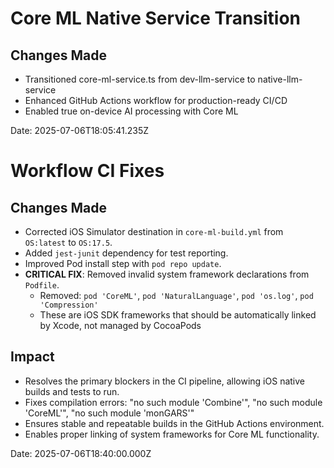 # Core ML Native Service Transition

## Changes Made
- Transitioned core-ml-service.ts from dev-llm-service to native-llm-service
- Enhanced GitHub Actions workflow for production-ready CI/CD
- Enabled true on-device AI processing with Core ML

Date: 2025-07-06T18:05:41.235Z

# Workflow CI Fixes

## Changes Made
- Corrected iOS Simulator destination in `core-ml-build.yml` from `OS:latest` to `OS:17.5`.
- Added `jest-junit` dependency for test reporting.
- Improved Pod install step with `pod repo update`.
- **CRITICAL FIX**: Removed invalid system framework declarations from `Podfile`.
  - Removed: `pod 'CoreML'`, `pod 'NaturalLanguage'`, `pod 'os.log'`, `pod 'Compression'`
  - These are iOS SDK frameworks that should be automatically linked by Xcode, not managed by CocoaPods

## Impact
- Resolves the primary blockers in the CI pipeline, allowing iOS native builds and tests to run.
- Fixes compilation errors: "no such module 'Combine'", "no such module 'CoreML'", "no such module 'monGARS'"
- Ensures stable and repeatable builds in the GitHub Actions environment.
- Enables proper linking of system frameworks for Core ML functionality.

Date: 2025-07-06T18:40:00.000Z
